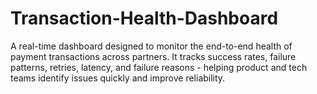 # Transaction-Health-Dashboard
A real-time dashboard designed to monitor the end-to-end health of payment transactions across partners. It tracks success rates, failure patterns, retries, latency, and failure reasons - helping product and tech teams identify issues quickly and improve reliability.
